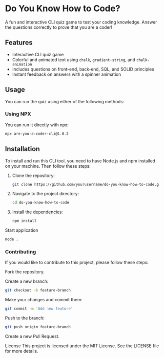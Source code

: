# Do You Know How to Code?

A fun and interactive CLI quiz game to test your coding knowledge. Answer the questions correctly to prove that you are a coder!

## Features

- Interactive CLI quiz game
- Colorful and animated text using `chalk`, `gradient-string`, and `chalk-animation`
- Includes questions on front-end, back-end, SQL, and SOLID principles
- Instant feedback on answers with a spinner animation

## Usage

You can run the quiz using either of the following methods:

### Using NPX

You can run it directly with npx:

```sh
npx are-you-a-coder-cli@1.0.2
```

## Installation

To install and run this CLI tool, you need to have Node.js and npm installed on your machine. Then follow these steps:

1. Clone the repository:

    ```sh
    git clone https://github.com/yourusername/do-you-know-how-to-code.git
    ```

2. Navigate to the project directory:

    ```sh
    cd do-you-know-how-to-code
    ```

3. Install the dependencies:

    ```sh
    npm install
    ```

Start application
```sh
node .
```

### Contributing
If you would like to contribute to this project, please follow these steps:

Fork the repository.

Create a new branch:

```sh
git checkout -b feature-branch
```

Make your changes and commit them:

```sh
git commit -m 'Add new feature'
```
Push to the branch:
```sh
git push origin feature-branch
```
Create a new Pull Request.

License
This project is licensed under the MIT License. See the LICENSE file for more details.

